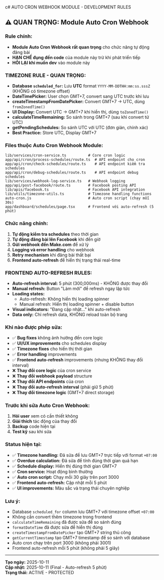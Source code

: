 c# AUTO CRON WEBHOOK MODULE - DEVELOPMENT RULES

## ⚠️ QUAN TRỌNG: Module Auto Cron Webhook

### **Rule chính:**
- **Module Auto Cron Webhook rất quan trọng** cho chức năng tự động đăng bài
- **HẠN CHẾ đụng đến code** của module này trừ khi phát triển tiếp
- **HỎI LẠI khi muốn dev** vào module này

### **TIMEZONE RULE - QUAN TRỌNG:**
- **Database `scheduled_for`:** Lưu **UTC** format `YYYY-MM-DDTHH:mm:ss.sssZ` (KHÔNG có timezone offset)
- **DateTimePicker:** User chọn GMT+7, convert sang UTC trước khi lưu
- **createTimestampFromDatePicker:** Convert GMT+7 → UTC, dùng `fromZonedTime()`
- **UI Display:** Convert UTC → GMT+7 khi hiển thị, dùng `toZonedTime()`
- **calculateTimeRemaining:** So sánh trong GMT+7 (sau khi convert từ UTC)
- **getPendingSchedules:** So sánh UTC với UTC (đơn giản, chính xác)
- **Best Practice:** Store UTC, Display GMT+7

### **Files thuộc Auto Cron Webhook Module:**
```
lib/services/cron-service.ts          # Core cron logic
app/api/cron/process-schedules/route.ts  # API endpoint cho cron
app/api/cron/check-schedules/route.ts    # API endpoint kiểm tra schedules
app/api/cron/debug-schedules/route.ts    # API endpoint debug schedules
lib/services/webhook-log-service.ts   # Webhook logging
app/api/post-facebook/route.ts        # Facebook posting API
lib/apis/facebook.ts                  # Facebook API integration
lib/utils/timezone-utils.ts           # Timezone handling functions
auto-cron.js                          # Auto cron script (chạy mỗi 30s)
app/dashboard/schedules/page.tsx      # Frontend với auto-refresh (5 phút)
```

### **Chức năng chính:**
1. **Tự động kiểm tra schedules** theo thời gian
2. **Tự động đăng bài lên Facebook** khi đến giờ
3. **Gửi webhook đến Make.com** để xử lý
4. **Logging và error handling** cho webhook
5. **Retry mechanism** khi đăng bài thất bại
6. **Frontend auto-refresh** để hiển thị trạng thái real-time

### **FRONTEND AUTO-REFRESH RULES:**
- **Auto-refresh interval:** 5 phút (300,000ms) - KHÔNG được thay đổi
- **Manual refresh:** Button "Làm mới" để refresh ngay lập tức
- **Loading states:** 
  - Auto-refresh: Không hiển thị loading spinner
  - Manual refresh: Hiển thị loading spinner + disable button
- **Visual indicators:** "Đang cập nhật..." khi auto-refresh
- **Data only:** Chỉ refresh data, KHÔNG reload toàn bộ trang

### **Khi nào được phép sửa:**
- ✅ **Bug fixes** không ảnh hưởng đến core logic
- ✅ **UI/UX improvements** cho schedules display
- ✅ **Timezone fixes** cho hiển thị thời gian
- ✅ **Error handling** improvements
- ✅ **Frontend auto-refresh** improvements (nhưng KHÔNG thay đổi interval)
- ❌ **Thay đổi core logic** của cron service
- ❌ **Thay đổi webhook payload** structure
- ❌ **Thay đổi API endpoints** của cron
- ❌ **Thay đổi auto-refresh interval** (phải giữ 5 phút)
- ❌ **Thay đổi timezone logic** (GMT+7 direct storage)

### **Trước khi sửa Auto Cron Webhook:**
1. **Hỏi user** xem có cần thiết không
2. **Giải thích** tác động của thay đổi
3. **Backup** code hiện tại
4. **Test kỹ** sau khi sửa

### **Status hiện tại:**
- ✅ **Timezone handling:** Đã sửa để lưu GMT+7 trực tiếp với format `+07:00`
- ✅ **Overdue calculation:** Đã sửa để tính đúng thời gian quá hạn
- ✅ **Schedule display:** Hiển thị đúng thời gian GMT+7
- ✅ **Cron service:** Hoạt động bình thường
- ✅ **Auto cron script:** Chạy mỗi 30 giây trên port 3000
- ✅ **Frontend auto-refresh:** Cập nhật mỗi 5 phút
- ✅ **UI improvements:** Màu sắc và trạng thái chuyên nghiệp

### **Lưu ý:**
- Database `scheduled_for` column lưu GMT+7 với timezone offset `+07:00`
- Không cần convert thêm timezone trong frontend
- `calculateTimeRemaining` đã được sửa để so sánh đúng
- `formatDateTime` đã được sửa để hiển thị đúng
- `createTimestampFromDatePicker` tạo GMT+7 string thủ công
- `getCurrentTimestamp` tạo GMT+7 timestamp để so sánh với database
- Auto cron chạy trên port 3000 (không phải 3001)
- Frontend auto-refresh mỗi 5 phút (không phải 5 giây)

---
**Tạo ngày:** 2025-10-11  
**Cập nhật:** 2025-10-11 (Final - Auto-refresh 5 phút)  
**Trạng thái:** ACTIVE - PROTECTED
